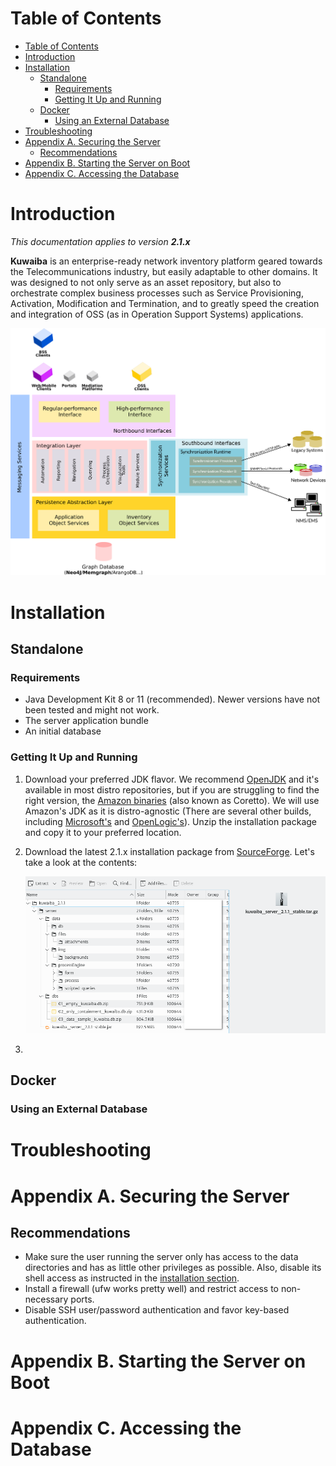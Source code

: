 # Table of Contents
- [Table of Contents](#table-of-contents)
- [Introduction](#introduction)
- [Installation](#installation)
  - [Standalone](#standalone)
    - [Requirements](#requirements)
    - [Getting It Up and Running](#getting-it-up-and-running)
  - [Docker](#docker)
    - [Using an External Database](#using-an-external-database)
- [Troubleshooting](#troubleshooting)
- [Appendix A. Securing the Server](#appendix-a-securing-the-server)
  - [Recommendations](#recommendations)
- [Appendix B. Starting the Server on Boot](#appendix-b-starting-the-server-on-boot)
- [Appendix C. Accessing the Database](#appendix-c-accessing-the-database)
# Introduction
*This documentation applies to version **2.1.x***

**Kuwaiba** is an enterprise-ready network inventory platform geared towards the Telecommunications industry, but easily adaptable to other domains. It was designed to not only serve as an asset repository, but also to orchestrate complex business processes such as Service Provisioning, Activation, Modification and Termination, and to greatly speed the creation and integration of OSS (as in Operation Support Systems) applications. 

![System Architecture](img/system_architecture.png)

# Installation
## Standalone
### Requirements
* Java Development Kit 8 or 11 (recommended). Newer versions have not been tested and might not work.
* The server application bundle
* An initial database

### Getting It Up and Running
1. Download your preferred JDK flavor. We recommend [OpenJDK](https://www.openjdk.org) and it's available in most distro repositories, but if you are struggling to find the right version, the [Amazon binaries](https://docs.aws.amazon.com/corretto/latest/corretto-11-ug/downloads-list.html) (also known as Coretto). We will use Amazon's JDK as it is distro-agnostic (There are several other builds, including [Microsoft's](https://learn.microsoft.com/en-us/java/openjdk/) and [OpenLogic's](https://www.openlogic.com/openjdk-downloads)). Unzip the installation package and copy it to your preferred location.
2. Download the latest 2.1.x installation package from [SourceForge](https://sourceforge.net/projects/kuwaiba/files/Version%202.x/). Let's take a look at the contents:

   ![Kuwaiba 2.1.1 installation package contents](img/installation_package.png)

3. 
## Docker
### Using an External Database
# Troubleshooting
# Appendix A. Securing the Server
## Recommendations
* Make sure the user running the server only has access to the data directories and has as little other privileges as possible. Also, disable its shell access as instructed in the [installation section](#installation).
* Install a firewall (ufw works pretty well) and restrict access to non-necessary ports.
* Disable SSH user/password authentication and favor key-based authentication.
# Appendix B. Starting the Server on Boot
# Appendix C. Accessing the Database
